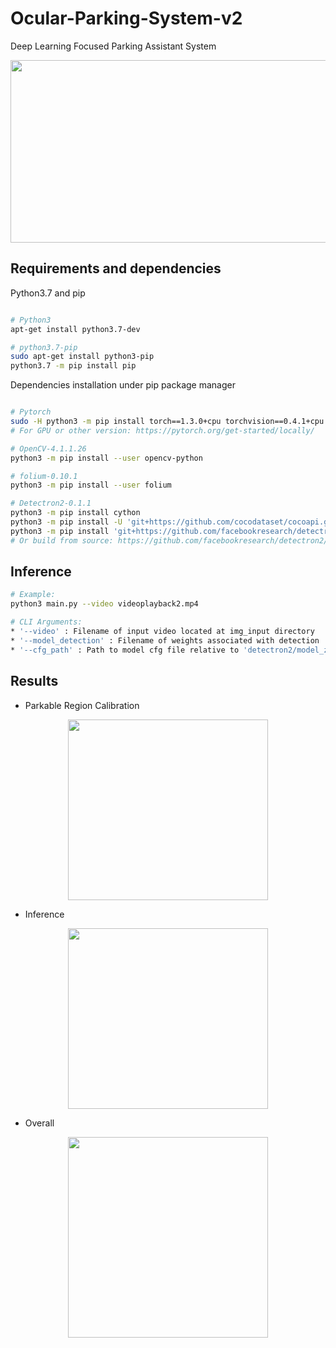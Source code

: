 # Ocular-Parking-System-v2

Deep Learning Focused Parking Assistant System

<div align="center">
  <img src="https://github.com/Skelliger7/Ocular-Parking-System-v2/blob/detectron-implementation/vid_output/out.png" width="596" height="292">
</div>

## Requirements and dependencies

Python3.7 and pip

```bash

# Python3
apt-get install python3.7-dev

# python3.7-pip
sudo apt-get install python3-pip
python3.7 -m pip install pip
```

Dependencies installation under pip package manager

``` bash

# Pytorch
sudo -H python3 -m pip install torch==1.3.0+cpu torchvision==0.4.1+cpu -f https://download.pytorch.org/whl/torch_stable.html
# For GPU or other version: https://pytorch.org/get-started/locally/

# OpenCV-4.1.1.26
python3 -m pip install --user opencv-python

# folium-0.10.1
python3 -m pip install --user folium

# Detectron2-0.1.1
python3 -m pip install cython
python3 -m pip install -U 'git+https://github.com/cocodataset/cocoapi.git#subdirectory=PythonAPI'
python3 -m pip install 'git+https://github.com/facebookresearch/detectron2.git'
# Or build from source: https://github.com/facebookresearch/detectron2/blob/master/INSTALL.md

```

## Inference

``` bash
# Example:
python3 main.py --video videoplayback2.mp4

# CLI Arguments:
* '--video' : Filename of input video located at img_input directory
* '--model_detection' : Filename of weights associated with detection
* '--cfg_path' : Path to model cfg file relative to 'detectron2/model_zoo'
```

## Results

* Parkable Region Calibration

<div align="center"><img src="https://github.com/Skelliger7/Ocular-Parking-System-v2/blob/detectron-implementation/vid_output/1_calibrate.gif" width="320" height="289"></div>

* Inference

<div align="center"><img src="https://github.com/Skelliger7/Ocular-Parking-System-v2/blob/detectron-implementation/vid_output/2_inference.gif?raw=true" width="320" height="289"></div>

* Overall

<div align="center"><img src="https://github.com/Skelliger7/Ocular-Parking-System-v2/blob/detectron-implementation/vid_output/4_overall.gif?raw=true" width="320" height="321"></div>
